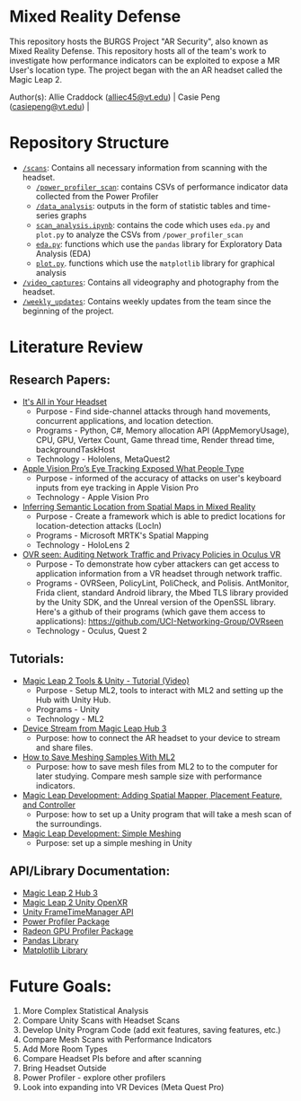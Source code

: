 # Mixed Reality Defense 

This repository hosts the BURGS Project "AR Security", also known as Mixed Reality Defense. This repository hosts all of the team's work to investigate how performance indicators can be exploited to expose a MR User's location type. The project began with the an AR headset called the Magic Leap 2. 

Author(s): 
Allie Craddock (alliec45@vt.edu) | 
Casie Peng (casiepeng@vt.edu) | 

# Repository Structure 
 
 - [`/scans`](https://github.com/alliec45/mixed_reality_defense/tree/main/scans): Contains all necessary information from scanning with the headset. 
    - [`/power_profiler_scan`](https://github.com/alliec45/mixed_reality_defense/tree/main/scans/power_profiler_scan): contains CSVs of performance indicator data collected from the Power Profiler
    - [`/data_analysis`](https://github.com/alliec45/mixed_reality_defense/tree/main/scans/data_analysis): outputs in the form of statistic tables and time-series graphs
    - [`scan_analysis.ipynb`](https://github.com/alliec45/mixed_reality_defense/blob/main/scans/scan_analysis.ipynb): contains the code which uses `eda.py` and `plot.py` to analyze the CSVs from `/power_profiler_scan`
    - [`eda.py`](https://github.com/alliec45/mixed_reality_defense/blob/main/scans/eda.py): functions which use the `pandas` library for Exploratory Data Analysis (EDA)
    - [`plot.py`](https://github.com/alliec45/mixed_reality_defense/blob/main/scans/plot.py). functions which use the `matplotlib` library for graphical analysis  
- [`/video_captures`](https://github.com/alliec45/mixed_reality_defense/tree/main/video_captures): Contains all videography and photography from the headset. 
- [`/weekly_updates`](https://github.com/alliec45/mixed_reality_defense/tree/main/weekly_updates): Contains weekly updates from the team since the beginning of the project. 

# Literature Review 
## Research Papers:
- [It's All in Your Headset](https://www.usenix.org/system/files/sec23fall-prepub-131-zhang-yicheng.pdf)
    - Purpose - Find side-channel attacks through hand movements, concurrent applications, and location detection. 
    - Programs - Python, C#, Memory allocation API (AppMemoryUsage), CPU, GPU, Vertex Count, Game thread time, Render thread time, backgroundTaskHost
    - Technology - Hololens, MetaQuest2
- [Apple Vision Pro’s Eye Tracking Exposed What People Type](https://nam04.safelinks.protection.outlook.com/?url=https%3A%2F%2Fwww.wired.com%2Fstory%2Fapple-vision-pro-persona-eye-tracking-spy-typing%2F&data=05%7C02%7Ccasiepeng%40vt.edu%7C3f171c6378b241fd2df408dcd382f7ba%7C6095688410ad40fa863d4f32c1e3a37a%7C0%7C0%7C638617806691080948%7CUnknown%7CTWFpbGZsb3d8eyJWIjoiMC4wLjAwMDAiLCJQIjoiV2luMzIiLCJBTiI6Ik1haWwiLCJXVCI6Mn0%3D%7C0%7C%7C%7C&sdata=XhRvlu5DaztAClu0slOXyrVsUOf8wvRaxJPwVpEvSAI%3D&reserved=0)
    - Purpose - informed of the accuracy of attacks on user's keyboard inputs from eye tracking in Apple Vision Pro
    - Technology - Apple Vision Pro 
- [Inferring Semantic Location from Spatial Maps in Mixed Reality](https://habiba-farrukh.github.io/files/LocIn.pdf)
    - Purpose - Create a framework which is able to predict locations for location-detection attacks (LocIn)
    - Programs - Microsoft MRTK's Spatial Mapping 
    - Technology - HoloLens 2
- [OVR seen: Auditing Network Traffic and Privacy Policies in Oculus VR](https://www.usenix.org/system/files/sec22-trimananda.pdf)
    - Purpose - To demonstrate how cyber attackers can get access to application information from a VR headset through network traffic. 
    - Programs - OVRSeen, PolicyLint, PoliCheck, and Polisis. AntMonitor, Frida client, standard Android library, the Mbed TLS library provided by the Unity SDK, and the Unreal version of the OpenSSL library. Here's a github of their programs (which gave them access to applications): https://github.com/UCI-Networking-Group/OVRseen 
    - Technology - Oculus, Quest 2

## Tutorials: 
- [Magic Leap 2 Tools & Unity - Tutorial (Video)](https://www.youtube.com/watch?v=KqH0zv3e2AY)
    - Purpose - Setup ML2, tools to interact with ML2 and setting up the Hub with Unity Hub. 
    - Programs - Unity
    - Technology - ML2  
- [Device Stream from Magic Leap Hub 3](https://www.magicleap.care/hc/en-us/articles/6589955346957-Device-Stream)
    - Purpose: how to connect the AR headset to your device to stream and share files. 
- [How to Save Meshing Samples With ML2](https://forum.magicleap.cloud/t/how-to-save-meshes-from-ml2-meshing-sample-or-the-spaces-app/4040/4?u=alliec45)
    - Purpose: how to save mesh files from ML2 to to the computer for later studying. Compare mesh sample size with performance indicators. 
- [Magic Leap Development: Adding Spatial Mapper, Placement Feature, and Controller](https://www.youtube.com/watch?v=Ols3g_BHv1I)
    - Purpose: how to set up a Unity program that will take a mesh scan of the surroundings. 
- [Magic Leap Development: Simple Meshing](https://developer-docs.magicleap.cloud/docs/guides/unity/perception/meshing/unity-simple-meshing/)
    - Purpose: set up a simple meshing in Unity

## API/Library Documentation:
- [Magic Leap 2 Hub 3](https://developer-docs.magicleap.cloud/docs/guides/developer-tools/ml-hub-3/get-started/)
- [Magic Leap 2 Unity OpenXR](https://developer-docs.magicleap.cloud/docs/category/unity-openxr/)
- [Unity FrameTimeManager API](https://unity.com/blog/engine-platform/detecting-performance-bottlenecks-with-unity-frame-timing-manager)
- [Power Profiler Package](https://developer-docs.magicleap.cloud/docs/device/power/power-profiler/#)
- [Radeon GPU Profiler Package](https://developer-docs.magicleap.cloud/docs/guides/developer-tools/lumin-aosp-tools/radeon-gpu-profiler/)
- [Pandas Library](https://pandas.pydata.org/docs/)
- [Matplotlib Library](https://matplotlib.org/stable/index.html)

# Future Goals: 
1. More Complex Statistical Analysis
2. Compare Unity Scans with Headset Scans
3. Develop Unity Program Code (add exit features, saving features, etc.)
4. Compare Mesh Scans with Performance Indicators
5. Add More Room Types
6. Compare Headset PIs before and after scanning
7. Bring Headset Outside 
8. Power Profiler - explore other profilers
9. Look into expanding into VR Devices (Meta Quest Pro)

